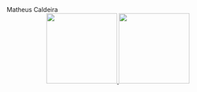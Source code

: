 <div> Matheus Caldeira </div> 
<div align="center">
  <a href="https://github.com/MatheusCaldeira1"/>
  <img height="160em" src="https://github-readme-stats.vercel.app/api?username=MatheusCaldeira1&show_icons=true&theme=tokyonight&include_all_commits=true&count_private=true%22/%3E" />
  <img height="160em" src="https://github-readme-stats.vercel.app/api/top-langs/?username=NauaaN&layout=compact&langs_count=7&theme=tokyonight%22/%3E" />
</div>
